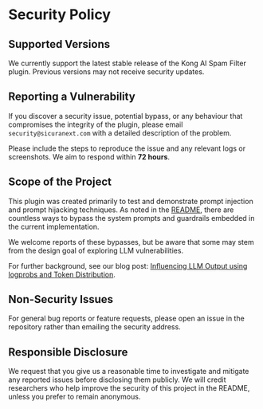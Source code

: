 # Security Policy

## Supported Versions

We currently support the latest stable release of the Kong AI Spam Filter plugin. Previous versions may not receive security updates.

## Reporting a Vulnerability

If you discover a security issue, potential bypass, or any behaviour that compromises the integrity of the plugin, please email `security@sicuranext.com` with a detailed description of the problem.

Please include the steps to reproduce the issue and any relevant logs or screenshots. We aim to respond within **72 hours**.

## Scope of the Project

This plugin was created primarily to test and demonstrate prompt injection and prompt hijacking techniques. As noted in the [README](README.md), there are countless ways to bypass the system prompts and guardrails embedded in the current implementation.

We welcome reports of these bypasses, but be aware that some may stem from the design goal of exploring LLM vulnerabilities.

For further background, see our blog post: [Influencing LLM Output using logprobs and Token Distribution](https://blog.sicuranext.com/infuencing-llm-output-using-logprobs-and-token-distribution/).

## Non-Security Issues

For general bug reports or feature requests, please open an issue in the repository rather than emailing the security address.

## Responsible Disclosure

We request that you give us a reasonable time to investigate and mitigate any reported issues before disclosing them publicly. We will credit researchers who help improve the security of this project in the README, unless you prefer to remain anonymous.

